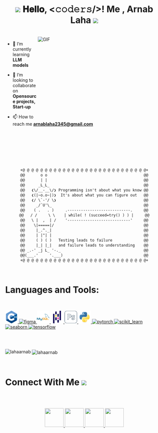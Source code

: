 
<h1 align="center">
  <img src="https://github.com/user-attachments/assets/93cb13cc-7734-4f3a-960a-5f4166bb6adb" width="24px"/>
  𝐇𝐞𝐥𝐥𝐨, &lt;𝚌𝚘𝚍𝚎𝚛𝚜/&gt;!  Me , Arnab Laha
  <img src="https://github.com/user-attachments/assets/9aff6754-1b04-4f20-a56a-da5e506aca42" width="40px" />
</h1>

<br/>

<img align="right" height="250" width="400" alt="GIF" src="https://camo.githubusercontent.com/0499a9d17248b0ef56dae9a63b09b16cc07d7a02f579fdc0a7cb81975dafbebb/68747470733a2f2f6d69726f2e6d656469756d2e636f6d2f6d61782f3638302f302a37513379765349765f7430696f4a2d5a2e676966"/>


- 🌱 I’m currently learning **LLM models**

- 👯 I’m looking to collaborate on **Opensource projects, Start-up**

- 📫 How to reach me **arnablaha2345@gmail.com**

<br/>
<br/>

<br/>
<br/>
<br/>
<br/>


<div align="center">

```
+@ @ @ @ @ @ @ @ @ @ @ @ @ @ @ @ @ @ @ @ @ @ @ @ @ @ @ @+
@@       o o                                           @@
@@       | |                                           @@
@@      _L_L_                                          @@
@@   ❮\/__-__\/❯ Programming isn't about what you know @@
@@   ❮(|~o.o~|)❯  It's about what you can figure out   @@
@@   ❮/ \`-'/ \❯                                       @@
@@     _/`U'\_                                         @@
@@    ( .   . )     .----------------------------.     @@
@@   / /     \ \    | while( ! (succeed=try() ) ) |     @@
@@   \ |  ,  | /    '----------------------------'     @@
@@    \|=====|/                                        @@
@@     |_.^._|                                         @@
@@     | |"| |                                         @@
@@     ( ) ( )   Testing leads to failure              @@
@@     |_| |_|   and failure leads to understanding    @@
@@ _.-' _j L_ '-._                                     @@
@@(___.'     '.___)                                    @@
+@ @ @ @ @ @ @ @ @ @ @ @ @ @ @ @ @ @ @ @ @ @ @ @ @ @ @ @+
```

</div>

<br/>

<h1 align="left">Languages and Tools:</h1>
<br/>

<p align="left"> <a href="https://www.w3schools.com/cpp/" target="_blank" rel="noreferrer"> <img src="https://raw.githubusercontent.com/devicons/devicon/master/icons/cplusplus/cplusplus-original.svg" alt="cplusplus" width="40" height="40"/> </a> <a href="https://www.figma.com/" target="_blank" rel="noreferrer"> <img src="https://www.vectorlogo.zone/logos/figma/figma-icon.svg" alt="figma" width="40" height="40"/> </a> <a href="https://www.mysql.com/" target="_blank" rel="noreferrer"> <img src="https://raw.githubusercontent.com/devicons/devicon/master/icons/mysql/mysql-original-wordmark.svg" alt="mysql" width="40" height="40"/> </a> <a href="https://pandas.pydata.org/" target="_blank" rel="noreferrer"> <img src="https://raw.githubusercontent.com/devicons/devicon/2ae2a900d2f041da66e950e4d48052658d850630/icons/pandas/pandas-original.svg" alt="pandas" width="40" height="40"/> </a> <a href="https://www.photoshop.com/en" target="_blank" rel="noreferrer"> <img src="https://raw.githubusercontent.com/devicons/devicon/master/icons/photoshop/photoshop-line.svg" alt="photoshop" width="40" height="40"/> </a> <a href="https://www.python.org" target="_blank" rel="noreferrer"> <img src="https://raw.githubusercontent.com/devicons/devicon/master/icons/python/python-original.svg" alt="python" width="40" height="40"/> </a> <a href="https://pytorch.org/" target="_blank" rel="noreferrer"> <img src="https://www.vectorlogo.zone/logos/pytorch/pytorch-icon.svg" alt="pytorch" width="40" height="40"/> </a> <a href="https://scikit-learn.org/" target="_blank" rel="noreferrer"> <img src="https://upload.wikimedia.org/wikipedia/commons/0/05/Scikit_learn_logo_small.svg" alt="scikit_learn" width="40" height="40"/> </a> <a href="https://seaborn.pydata.org/" target="_blank" rel="noreferrer"> <img src="https://seaborn.pydata.org/_images/logo-mark-lightbg.svg" alt="seaborn" width="40" height="40"/> </a> <a href="https://www.tensorflow.org" target="_blank" rel="noreferrer"> <img src="https://www.vectorlogo.zone/logos/tensorflow/tensorflow-icon.svg" alt="tensorflow" width="40" height="40"/> </a> </p>

<br/>
<br/>
<p><img align="left" src="https://github-readme-stats.vercel.app/api/top-langs?username=lahaarnab&show_icons=true&locale=en&layout=compact" alt="lahaarnab" /></p>

<p>&nbsp;<img align="center" src="https://github-readme-stats.vercel.app/api?username=lahaarnab&show_icons=true&locale=en" alt="lahaarnab" /></p>



<br/>

<h1>
  Connect With Me
  <img src="https://github.com/user-attachments/assets/9b31d08d-ff9a-45fc-949e-6a428f9dda8f" height="25px"/>
</h1>
<br/>

<p align="center">
  <br>
  <a href="https://www.linkedin.com/in/arnab-laha-4012b3287/" target="_blank">
    <code><img height="60" width="60" src="https://github.com/user-attachments/assets/43f15248-06c3-4125-925b-5c4ee66f958b"/></code>
  </a>
  <a href="https://www.facebook.com/arnab.laha.378" target="_blank"> 
    <code><img  height="60" width="60" src="https://github.com/user-attachments/assets/c68db854-93af-45c8-9a9b-92d7c11c9dcf"/></code>
  </a>
  <a href="https://www.instagram.com/aar__nb/" target="_blank">
    <code><img height="60" width="60" src="https://github.com/user-attachments/assets/fa48d0ce-252e-4168-af93-5c467d6df24f"/></code>
  </a>
  <a href="https://x.com/ALaha66369" target="_blank">
    <code><img height="60" width="60" src="https://github.com/user-attachments/assets/3c03e9f9-9a82-48b3-a25a-e99844551c3e"/></code>
  </a>

</p>

<br/>
<br/>

